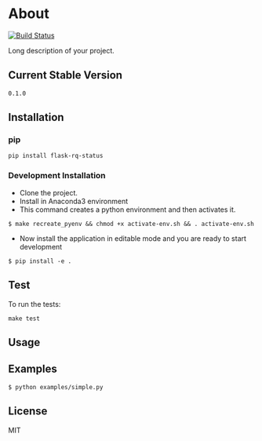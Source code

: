 # About
[![Build Status](https://travis-ci.org/nitred/flask-rq-status.svg?branch=master)](https://travis-ci.org/nitred/flask-rq-status)

Long description of your project.


## Current Stable Version
```
0.1.0
```

## Installation
### pip
```
pip install flask-rq-status
```

### Development Installation
* Clone the project.
* Install in Anaconda3 environment
* This command creates a python environment and then activates it.
```
$ make recreate_pyenv && chmod +x activate-env.sh && . activate-env.sh
```
* Now install the application in editable mode and you are ready to start development
```
$ pip install -e .
```

## Test
To run the tests:
```
make test
```

## Usage


## Examples
```
$ python examples/simple.py
```

## License
MIT